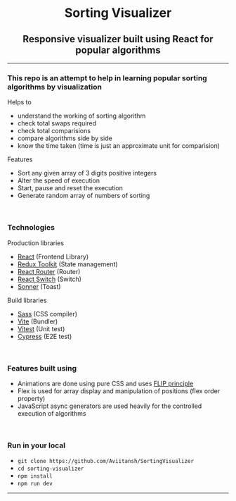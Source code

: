 <div align="center">
  <h1>Sorting Visualizer</h1>
  <h2>Responsive visualizer built using React for popular algorithms</h2>
</div>

---

### This repo is an attempt to help in learning popular sorting algorithms by visualization

Helps to

- understand the working of sorting algorithm
- check total swaps required
- check total comparisions
- compare algorithms side by side
- know the time taken (time is just an approximate unit for comparision)

Features

- Sort any given array of 3 digits positive integers
- Alter the speed of execution
- Start, pause and reset the execution
- Generate random array of numbers of sorting

<br>

### Technologies

Production libraries
- [React](https://react.dev/) (Frontend Library)
- [Redux Toolkit](https://redux-toolkit.js.org/) (State management)
- [React Router](https://reactrouter.com/en/main/) (Router)
- [React Switch](https://react-switch.netlify.app/) (Switch)
- [Sonner](https://sonner.emilkowal.ski/) (Toast)

Build libraries
- [Sass](https://sass-lang.com/) (CSS compiler)
- [Vite](https://vitejs.dev/) (Bundler)
- [Vitest](https://vitest.dev/) (Unit test)
- [Cypress](https://www.cypress.io/) (E2E test)

<br>

### Features built using

- Animations are done using pure CSS and uses
  [FLIP principle](https://aerotwist.com/blog/flip-your-animations/)
- Flex is used for array display and manipulation of positions (flex order
  property)
- JavaScript async generators are used heavily for the controlled execution of
  algorithms

<br>

### Run in your local

- `git clone https://github.com/Aviitansh/SortingVisualizer`
- `cd sorting-visualizer`
- `npm install`
- `npm run dev`

---
